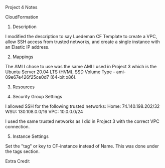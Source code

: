 Project 4 Notes

CloudFormation 

1. Description

I modified the description to say Luedeman CF Template to create a VPC, allow SSH access from trusted networks, and create a single instance with an Elastic IP address. 

2. Mappings

The AMI I chose to use was the same AMI I used in Project 3 which is the Ubuntu Server 20.04 LTS (HVM), SSD Volume Type - ami-09e67e426f25ce0d7 (64-bit x86).

3. Resources



4. Security Group Settings

I allowed SSH for the following trusted networks: 
Home: 74.140.198.202/32 
WSU: 130.108.0.0/16
VPC: 10.0.0.0/24

I used the same trusted networks as I did in Project 3 with the correct VPC connection. 

5. Instance Settings

Set the "tag" or key to CF-instance instead of Name. This was done under the tags section. 


Extra Credit